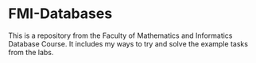# FMI-Databases

This is a repository from the Faculty of Mathematics and Informatics Database Course. It includes my ways to try and solve the example tasks from the labs.
